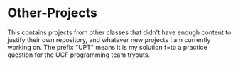 # Other-Projects
This contains projects from other classes that didn't have enough content to justify their own repository, and whatever new projects I am currently working on.
The prefix "UPT" means it is my solution f=to a practice question for the UCF programming team tryouts.
